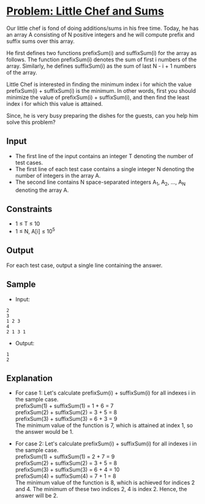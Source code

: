# [Problem: Little Chef and Sums](https://www.codechef.com/problems/CHEFSUM)

Our little chef is fond of doing additions/sums in his free time. Today, he has an array A consisting of N positive integers and he will compute prefix and suffix sums over this array.

He first defines two functions prefixSum(i) and suffixSum(i) for the array as follows. The function prefixSum(i) denotes the sum of first i numbers of the array. Similarly, he defines suffixSum(i) as the sum of last N - i + 1 numbers of the array.

Little Chef is interested in finding the minimum index i for which the value prefixSum(i) + suffixSum(i) is the minimum. In other words, first you should minimize the value of prefixSum(i) + suffixSum(i), and then find the least index i for which this value is attained.

Since, he is very busy preparing the dishes for the guests, can you help him solve this problem?

## Input

- The first line of the input contains an integer T denoting the number of test cases.
- The first line of each test case contains a single integer N denoting the number of integers in the array A.
- The second line contains N space-separated integers A<sub>1</sub>, A<sub>2</sub>, ..., A<sub>N</sub> denoting the array A.

## Constraints

- 1 ≤ T ≤ 10
- 1 ≤ N, A[i] ≤ 10<sup>5</sup>

## Output

For each test case, output a single line containing the answer.

## Sample

- Input:
```
2
3
1 2 3
4
2 1 3 1
```

- Output:
```
1
2
```

## Explanation

- For case 1:  Let's calculate prefixSum(i) + suffixSum(i) for all indexes i in the sample case. <br>
prefixSum(1) + suffixSum(1) = 1 + 6 = 7 <br>
prefixSum(2) + suffixSum(2) = 3 + 5 = 8 <br>
prefixSum(3) + suffixSum(3) = 6 + 3 = 9 <br>
The minimum value of the function is 7, which is attained at index 1, so the answer would be 1.

- For case 2:  Let's calculate prefixSum(i) + suffixSum(i) for all indexes i in the sample case. <br>
prefixSum(1) + suffixSum(1) = 2 + 7 = 9 <br>
prefixSum(2) + suffixSum(2) = 3 + 5 = 8 <br>
prefixSum(3) + suffixSum(3) = 6 + 4 = 10 <br>
prefixSum(4) + suffixSum(4) = 7 + 1 = 8 <br>
The minimum value of the function is 8, which is achieved for indices 2 and 4. The minimum of these two indices 2, 4 is index 2. Hence, the answer will be 2.
